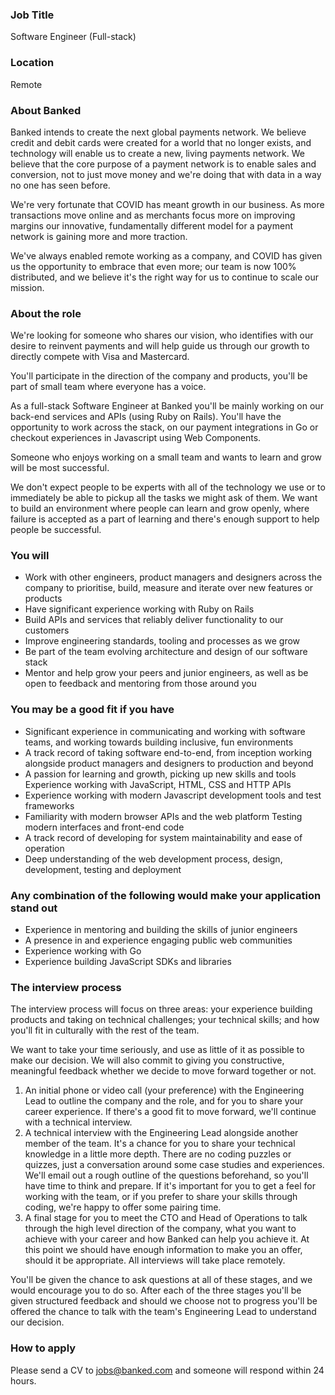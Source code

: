 ### Job Title

Software Engineer (Full-stack)

### Location

Remote

### About Banked

Banked intends to create the next global payments network. We believe credit and debit cards were created for a world that no longer exists, and technology will enable us to create a new, living payments network. We believe that the core purpose of a payment network is to enable sales and conversion, not to just move money and we're doing that with data in a way no one has seen before.

We're very fortunate that COVID has meant growth in our business. As more transactions move online and as merchants focus more on improving margins our innovative, fundamentally different model for a payment network is gaining more and more traction.

We've always enabled remote working as a company, and COVID has given us the opportunity to embrace that even more; our team is now 100% distributed, and we believe it's the right way for us to continue to scale our mission.

### About the role

We're looking for someone who shares our vision, who identifies with our desire to reinvent payments and will help guide us through our growth to directly compete with Visa and Mastercard.

You'll participate in the direction of the company and products, you'll be part of small team where everyone has a voice.

As a full-stack Software Engineer at Banked you'll be mainly working on our back-end services and APIs (using Ruby on Rails). You'll have the opportunity to work across the stack, on our payment integrations in Go or checkout experiences in Javascript using Web Components.

Someone who enjoys working on a small team and wants to learn and grow will be most successful.

We don't expect people to be experts with all of the technology we use or to immediately be able to pickup all the tasks we might ask of them. We want to build an environment where people can learn and grow openly, where failure is accepted as a part of learning and there's enough support to help people be successful.

### You will

- Work with other engineers, product managers and designers across the company to prioritise, build, measure and iterate over new features or products
- Have significant experience working with Ruby on Rails
- Build APIs and services that reliably deliver functionality to our customers
- Improve engineering standards, tooling and processes as we grow
- Be part of the team evolving architecture and design of our software stack
- Mentor and help grow your peers and junior engineers, as well as be open to feedback and mentoring from those around you

### You may be a good fit if you have

- Significant experience in communicating and working with software teams, and working towards building inclusive, fun environments
- A track record of taking software end-to-end, from inception working alongside product managers and designers to production and beyond
- A passion for learning and growth, picking up new skills and tools Experience working with JavaScript, HTML, CSS and HTTP APIs
- Experience working with modern Javascript development tools and test frameworks
- Familiarity with modern browser APIs and the web platform Testing modern interfaces and front-end code
- A track record of developing for system maintainability and ease of operation
- Deep understanding of the web development process, design, development, testing and deployment

### Any combination of the following would make your application stand out

- Experience in mentoring and building the skills of junior engineers
- A presence in and experience engaging public web communities
- Experience working with Go
- Experience building JavaScript SDKs and libraries

### The interview process

The interview process will focus on three areas: your experience building products and taking on technical challenges; your technical skills; and how you'll fit in culturally with the rest of the team.

We want to take your time seriously, and use as little of it as possible to make our decision. We will also commit to giving you constructive, meaningful feedback whether we decide to move forward together or not.

1. An initial phone or video call (your preference) with the Engineering Lead to outline the company and the role, and for you to share your career experience. If there's a good fit to move forward, we'll continue with a technical interview.
2. A technical interview with the Engineering Lead alongside another member of the team. It's a chance for you to share your technical knowledge in a little more depth. There are no coding puzzles or quizzes, just a conversation around some case studies and experiences. We'll email out a rough outline of the questions beforehand, so you'll have time to think and prepare. If it's important for you to get a feel for working with the team, or if you prefer to share your skills through coding, we're happy to offer some pairing time.
3. A final stage for you to meet the CTO and Head of Operations to talk through the high level direction of the company, what you want to achieve with your career and how Banked can help you achieve it. At this point we should have enough information to make you an offer, should it be appropriate.
All interviews will take place remotely.

You'll be given the chance to ask questions at all of these stages, and we would encourage you to do so. After each of the three stages you'll be given structured feedback and should we choose not to progress you'll be offered the chance to talk with the team's Engineering Lead to understand our decision.

### How to apply

Please send a CV to jobs@banked.com and someone will respond within 24 hours.